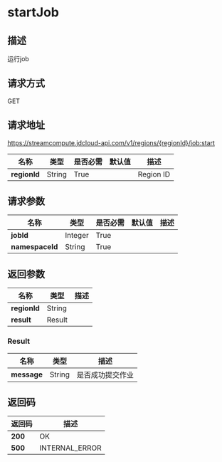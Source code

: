 # startJob


## 描述
运行job

## 请求方式
GET

## 请求地址
https://streamcompute.jdcloud-api.com/v1/regions/{regionId}/job:start

|名称|类型|是否必需|默认值|描述|
|---|---|---|---|---|
|**regionId**|String|True||Region ID|

## 请求参数
|名称|类型|是否必需|默认值|描述|
|---|---|---|---|---|
|**jobId**|Integer|True|||
|**namespaceId**|String|True|||


## 返回参数
|名称|类型|描述|
|---|---|---|
|**regionId**|String||
|**result**|Result||


### <a name="Result">Result</a>
|名称|类型|描述|
|---|---|---|
|**message**|String|是否成功提交作业|

## 返回码
|返回码|描述|
|---|---|
|**200**|OK|
|**500**|INTERNAL_ERROR|
